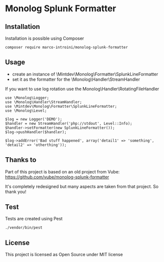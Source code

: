 # Monolog Splunk Formatter

## Installation

Installation is possible using Composer

```
composer require marco-introini/monolog-splunk-formatter
```

## Usage

- create an instance of \Mintdev\Monolog\Formatter\SplunkLineFormatter 
- set it as the formatter for the \Monolog\Handler\StreamHandler 

If you want to use log rotation use the Monolog\Handler\RotatingFileHandler

```
use \Monolog\Logger;
use \Monolog\Handler\StreamHandler;
use \Mintdev\Monolog\Formatter\SplunkLineFormatter;
use \Monolog\Level;

$log = new Logger('DEMO');
$handler = new StreamHandler('php://stdout', Level::Info);
$handler->setFormatter(new SplunkLineFormatter());
$log->pushHandler($handler);

$log->addError('Bad stuff happened', array('detail1' => 'something', 'detail2' => 'otherthing'));
```

## Thanks to

Part of this project is based on an old project from Vube: https://github.com/vube/monolog-splunk-formatter

It's completely redesigned but many aspects are taken from that project. So thank you!

## Test

Tests are created using Pest

```
./vendor/bin/pest
```

## License

This project is licensed as Open Source under MIT license